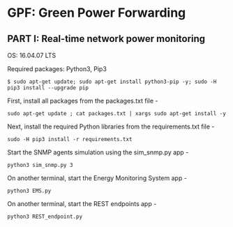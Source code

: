# GPF: Green Power Forwarding

## PART I: Real-time network power monitoring

OS: 16.04.07 LTS

Required packages:
Python3, 
Pip3
```
$ sudo apt-get update; sudo apt-get install python3-pip -y; sudo -H pip3 install --upgrade pip
```

First, install all packages from the packages.txt file -
```
sudo apt-get update ; cat packages.txt | xargs sudo apt-get install -y
```

Next, install the required Python libraries from the requirements.txt file -
```
sudo -H pip3 install -r requirements.txt
```

Start the SNMP agents simulation using the sim_snmp.py app -
```
python3 sim_snmp.py 3
```

On another terminal, start the Energy Monitoring System app -
```
python3 EMS.py
```

On another terminal, start the REST endpoints app -
```
python3 REST_endpoint.py
```
